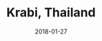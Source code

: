 ---
title: Krabi, Thailand
date: 2018-01-27
countries:
  - Thailand
resources:
  - src: feature.jpg
    params: 
      weight: 0
  - src: DSCF9486.jpg
    params: 
      weight: 1
  - src: DSCF9471.jpg
    params: 
      weight: 1
  - src: DSCF9462.jpg
    params: 
      weight: 1
  - src: DSCF9550.jpg
    params: 
      weight: 1
  - src: DSCF9604.jpg
    params: 
      weight: 2
  - src: DSCF9625.jpg
    params: 
      weight: 3
  - src: DSCF9661.jpg
    params: 
      weight: 4
  - src: DSCF9822.jpg
    params: 
      weight: 6
---